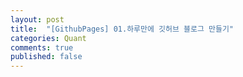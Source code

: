 ```yaml
---
layout: post
title:  "[GithubPages] 01.하루만에 깃허브 블로그 만들기"
categories: Quant
comments: true
published: false
---
```

